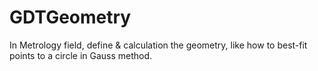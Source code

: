# GDTGeometry
In Metrology field, define &amp; calculation the geometry, like how to best-fit points to a circle in Gauss method.

